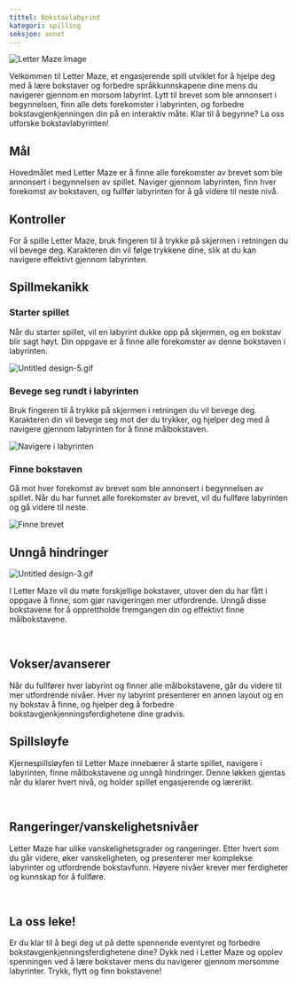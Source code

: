 ```yaml
---
tittel: Bokstavlabyrint
kategori: spilling
seksjon: annet
---
```

![Letter Maze Image](https://help.Studycat.com/hc/article_attachments/34917832623897)


Velkommen til Letter Maze, et engasjerende spill utviklet for å hjelpe deg med å lære bokstaver og forbedre språkkunnskapene dine mens du navigerer gjennom en morsom labyrint. Lytt til brevet som ble annonsert i begynnelsen, finn alle dets forekomster i labyrinten, og forbedre bokstavgjenkjenningen din på en interaktiv måte. Klar til å begynne? La oss utforske bokstavlabyrinten!


## Mål


Hovedmålet med Letter Maze er å finne alle forekomster av brevet som ble annonsert i begynnelsen av spillet. Naviger gjennom labyrinten, finn hver forekomst av bokstaven, og fullfør labyrinten for å gå videre til neste nivå.


## Kontroller


For å spille Letter Maze, bruk fingeren til å trykke på skjermen i retningen du vil bevege deg. Karakteren din vil følge trykkene dine, slik at du kan navigere effektivt gjennom labyrinten.


## Spillmekanikk


### Starter spillet


Når du starter spillet, vil en labyrint dukke opp på skjermen, og en bokstav blir sagt høyt. Din oppgave er å finne alle forekomster av denne bokstaven i labyrinten.


![Untitled design-5.gif](https://help.Studycat.com/hc/article_attachments/35079949007769)


### Bevege seg rundt i labyrinten


Bruk fingeren til å trykke på skjermen i retningen du vil bevege deg. Karakteren din vil bevege seg mot der du trykker, og hjelper deg med å navigere gjennom labyrinten for å finne målbokstaven.


![Navigere i labyrinten](https://help.Studycat.com/hc/article_attachments/34917832629785)


### Finne bokstaven


Gå mot hver forekomst av brevet som ble annonsert i begynnelsen av spillet. Når du har funnet alle forekomster av brevet, vil du fullføre labyrinten og gå videre til neste.


![Finne brevet](https://help.Studycat.com/hc/article_attachments/34917832631321)


## Unngå hindringer


![Untitled design-3.gif](https://help.Studycat.com/hc/article_attachments/35076983481369)


I Letter Maze vil du møte forskjellige bokstaver, utover den du har fått i oppgave å finne, som gjør navigeringen mer utfordrende. Unngå disse bokstavene for å opprettholde fremgangen din og effektivt finne målbokstavene.


 


## Vokser/avanserer


Når du fullfører hver labyrint og finner alle målbokstavene, går du videre til mer utfordrende nivåer. Hver ny labyrint presenterer en annen layout og en ny bokstav å finne, og hjelper deg å forbedre bokstavgjenkjenningsferdighetene dine gradvis.


## Spillsløyfe


Kjernespillsløyfen til Letter Maze innebærer å starte spillet, navigere i labyrinten, finne målbokstavene og unngå hindringer. Denne løkken gjentas når du klarer hvert nivå, og holder spillet engasjerende og lærerikt.


 


## Rangeringer/vanskelighetsnivåer


Letter Maze har ulike vanskelighetsgrader og rangeringer. Etter hvert som du går videre, øker vanskeligheten, og presenterer mer komplekse labyrinter og utfordrende bokstavfunn. Høyere nivåer krever mer ferdigheter og kunnskap for å fullføre.


 


## La oss leke!


Er du klar til å begi deg ut på dette spennende eventyret og forbedre bokstavgjenkjenningsferdighetene dine? Dykk ned i Letter Maze og opplev spenningen ved å lære bokstaver mens du navigerer gjennom morsomme labyrinter. Trykk, flytt og finn bokstavene!